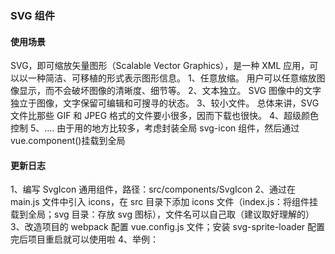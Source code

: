 ### SVG 组件

#### 使用场景

SVG，即可缩放矢量图形（Scalable Vector Graphics），是一种 XML 应用，可以以一种简洁、可移植的形式表示图形信息。
1、任意放缩。 用户可以任意缩放图像显示，而不会破坏图像的清晰度、细节等。
2、文本独立。 SVG 图像中的文字独立于图像，文字保留可编辑和可搜寻的状态。
3、较小文件。 总体来讲，SVG 文件比那些 GIF 和 JPEG 格式的文件要小很多，因而下载也很快。
4、超级颜色控制
5、....
由于用的地方比较多，考虑封装全局 svg-icon 组件，然后通过 vue.component()挂载到全局

#### 更新日志

1、编写 SvgIcon 通用组件，路径：src/components/SvgIcon
2、通过在 main.js 文件中引入 icons，在 src 目录下添加 icons 文件（index.js：将组件挂载到全局；svg 目录：存放 svg 图标），文件名可以自己取（建议取好理解的）
3、改造项目的 webpack 配置 vue.config.js 文件；安装 svg-sprite-loader 配置完后项目重启就可以使用啦
4、举例：<svg-icon icon-name="svg-icon" icon-class="colum_height"></svg-icon>

